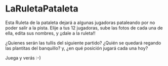 # LaRuletaPataleta
Esta Ruleta de la pataleta dejará a algunas jugadoras pataleando por no poder salir a la pista.
Elije a tus 12 jugadoras, sube las fotos de cada una de ella, edita sus nombres, y ¡¡dale a la ruleta!!

¿Quienes serán las tullis del siguiente partido?
¿Quién se quedará regando las plantitas del banquillo?
y, ¿en qué posición jugará cada una hoy?

Juega y verás :-)

